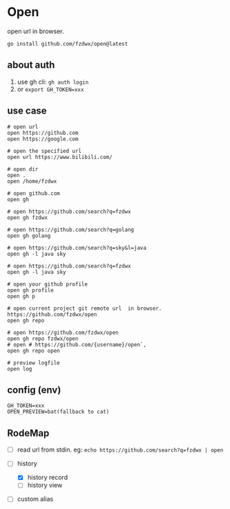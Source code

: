 # Open

open url in browser.

```shell
go install github.com/fzdwx/open@latest 
```

## about auth

1. use gh cli: `gh auth login`
2. or `export GH_TOKEN=xxx`

## use case

```shell
# open url
open https://github.com
open https://google.com

# open the specified url
open url https://www.bilibili.com/

# open dir
open .
open /home/fzdwx

# open github.com
open gh

# open https://github.com/search?q=fzdwx
open gh fzdwx

# open https://github.com/search?q=golang
open gh golang

# open https://github.com/search?q=sky&l=java
open gh -l java sky

# open https://github.com/search?q=fzdwx
open gh -l java sky

# open your github profile
open gh profile
open gh p

# open current project git remote url  in browser. https://github.com/fzdwx/open
open gh repo

# open https://github.com/fzdwx/open
open gh repo fzdwx/open
# open # https://github.com/{username}/open`,
open gh repo open

# preview logfile
open log

```

## config (env)

```
GH_TOKEN=xxx
OPEN_PREVIEW=bat(fallback to cat)
``` 

## RodeMap

- [ ] read url from stdin. eg: `echo https://github.com/search?q=fzdwx | open`
- [ ] history
    - [x] history record
    - [ ] history view
- [ ] custom alias

